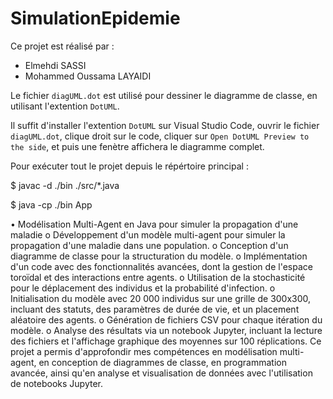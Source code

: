 # SimulationEpidemie

Ce projet est réalisé par :
  - Elmehdi SASSI
  - Mohammed Oussama LAYAIDI


Le fichier `diagUML.dot` est utilisé pour dessiner le diagramme de classe, en utilisant l'extention `DotUML`.

Il suffit d'installer l'extention `DotUML` sur Visual Studio Code, ouvrir le fichier `diagUML.dot`, clique droit sur le code, cliquer sur `Open DotUML Preview to the side`, et puis une fenètre affichera le diagramme complet.


Pour exécuter tout le projet depuis le répértoire principal :
  
  $ javac -d ./bin ./src/*.java
  
  $ java -cp ./bin App

•	Modélisation Multi-Agent en Java pour simuler la propagation d'une maladie
  o	Développement d'un modèle multi-agent pour simuler la propagation d'une maladie dans une population.
  o	Conception d'un diagramme de classe pour la structuration du modèle.
  o	Implémentation d'un code avec des fonctionnalités avancées, dont la gestion de l'espace toroïdal et des interactions entre agents.
  o	Utilisation de la stochasticité pour le déplacement des individus et la probabilité d'infection.
  o	Initialisation du modèle avec 20 000 individus sur une grille de 300x300, incluant des statuts, des paramètres de durée de vie, et un placement   aléatoire des agents.
  o	Génération de fichiers CSV pour chaque itération du modèle.
  o	Analyse des résultats via un notebook Jupyter, incluant la lecture des fichiers et l'affichage graphique des moyennes sur 100 réplications.
Ce projet a permis d'approfondir mes compétences en modélisation multi-agent, en conception de diagrammes de classe, en programmation avancée, ainsi qu'en analyse et visualisation de données avec l'utilisation de notebooks Jupyter.
